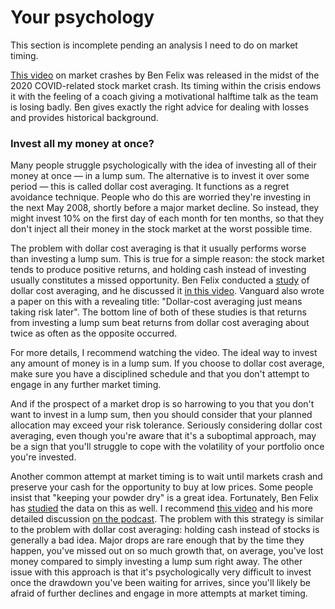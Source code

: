 # Your psychology

This section is incomplete pending an analysis I need to do on market timing.

[This video](https://www.youtube.com/watch?v=9PYsVkPtcXk&ab_channel=BenFelix) on market crashes by Ben Felix was released in the midst of the 2020 COVID-related stock market crash. Its timing within the crisis endows it with the feeling of a coach giving a motivational halftime talk as the team is losing badly. Ben gives exactly the right advice for dealing with losses and provides historical background.

### Invest all my money at once?

Many people struggle psychologically with the idea of investing all of their money at once — in a lump sum. The alternative is to invest it over some period — this is called dollar cost averaging. It functions as a regret avoidance technique. People who do this are worried they're investing in the next May 2008, shortly before a major market decline. So instead, they might invest 10% on the first day of each month for ten months, so that they don't inject all their money in the stock market at the worst possible time.

The problem with dollar cost averaging is that it usually performs worse than investing a lump sum. This is true for a simple reason: the stock market tends to produce positive returns, and holding cash instead of investing usually constitutes a missed opportunity. Ben Felix conducted a [study](https://www.pwlcapital.com/resources/dollar-cost-averaging-vs-lump-sum-investing) of dollar cost averaging, and he discussed it [in this video](https://www.youtube.com/watch?v=3wzDp6ahvpU&t=2168s&ab_channel=TheRationalReminderPodcast). Vanguard also wrote a paper on this with a revealing title: "Dollar-cost averaging just means taking risk later". The bottom line of both of these studies is that returns from investing a lump sum beat returns from dollar cost averaging about twice as often as the opposite occurred.

For more details, I recommend watching the video. The ideal way to invest any amount of money is in a lump sum. If you choose to dollar cost average, make sure you have a disciplined schedule and that you don't attempt to engage in any further market timing.

And if the prospect of a market drop is so harrowing to you that you don't want to invest in a lump sum, then you should consider that your planned allocation may exceed your risk tolerance. Seriously considering dollar cost averaging, even though you're aware that it's a suboptimal approach, may be a sign that you'll struggle to cope with the volatility of your portfolio once you're invested.

Another common attempt at market timing is to wait until markets crash and preserve your cash for the opportunity to buy at low prices. Some people insist that "keeping your powder dry" is a great idea. Fortunately, Ben Felix has [studied](https://www.pwlcapital.com/is-now-a-good-time-to-invest) the data on this as well. I recommend [this video](https://www.youtube.com/watch?v=X1qzuPRvsM0&ab_channel=BenFelix) and his more detailed discussion [on the podcast](https://www.youtube.com/watch?v=NXo3c7sEiQA&t=2242s&ab_channel=TheRationalReminderPodcast). The problem with this strategy is similar to the problem with dollar cost averaging: holding cash instead of stocks is generally a bad idea. Major drops are rare enough that by the time they happen, you've missed out on so much growth that, on average, you've lost money compared to simply investing a lump sum right away. The other issue with this approach is that it's psychologically very difficult to invest once the drawdown you've been waiting for arrives, since you'll likely be afraid of further declines and engage in more attempts at market timing.

<!--
Planning and enforcing your own rational behavior is perhaps the hardest part of investing.
-->
